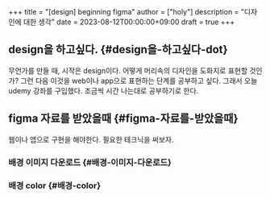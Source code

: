 +++
title = "[design] beginning figma"
author = ["holy"]
description = "디자인에 대한 생각"
date = 2023-08-12T00:00:00+09:00
draft = true
+++

## design을 하고싶다. {#design을-하고싶다-dot}

무언가를 만들 때, 시작은 design이다. 어떻게 머리속의 디자인을 도화지로
표현할 것인가? 그런 다음 이것을 web이나 app으로 표현하는 단계를
공부하고 싶다. 그래서 오늘 udemy 강좌를 구입했다. 조금씩 시간 나는대로
공부하기로 한다.


## figma 자료를 받았을때 {#figma-자료를-받았을때}

웹이나 앱으로 구현을 해야한다. 필요한 테크닉을 써보자.


### 배경 이미지 다운로드 {#배경-이미지-다운로드}


### 배경 color {#배경-color}
